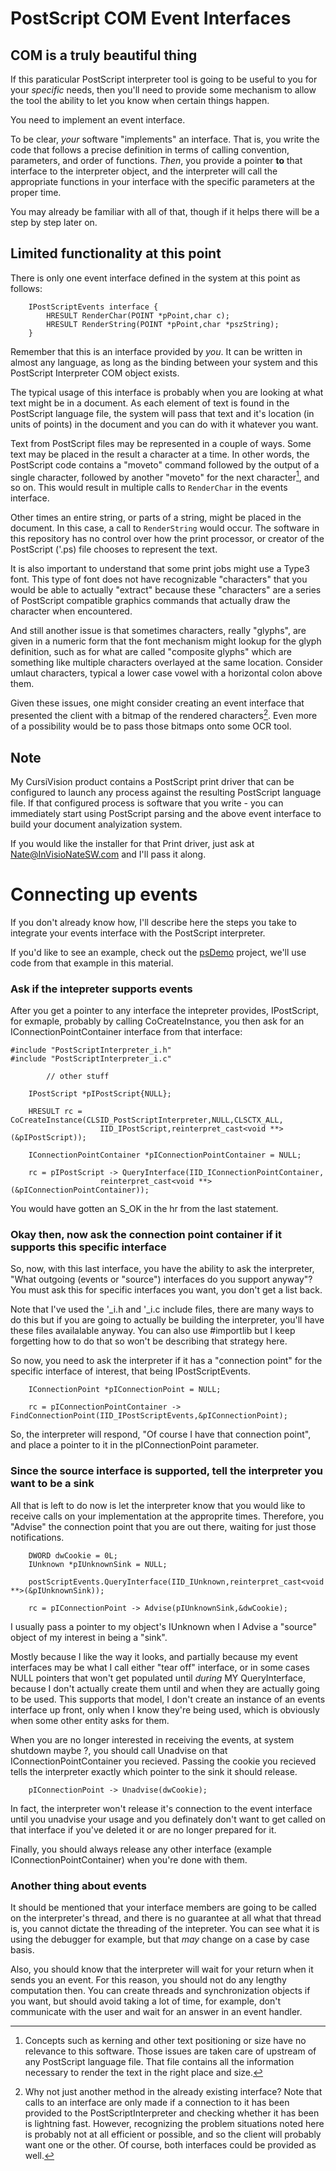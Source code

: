 # PostScript COM Event Interfaces

## COM is a truly beautiful thing

If this paraticular PostScript interpreter tool is going to be useful to you for your *specific* needs, then you'll need to provide some
mechanism to allow the tool the ability to let you know when certain things happen.

You need to implement an event interface.

To be clear, *your* software "implements" an interface. That is, you write the code that follows a precise definition in terms of 
calling convention, parameters, and order of functions. *Then*, you provide a pointer **to** that interface to the interpreter 
object, and the interpreter will call the appropriate functions in your interface with the specific parameters at the proper time.

You may already be familiar with all of that, though if it helps there will be a step by step later on.

## Limited functionality at this point

There is only one event interface defined in the system at this point as follows:

```
    IPostScriptEvents interface {
        HRESULT RenderChar(POINT *pPoint,char c);
        HRESULT RenderString(POINT *pPoint,char *pszString);
    }
```

Remember that this is an interface provided by *you*. It can be written in almost any language, as long as the binding
between your system and this PostScript Interpreter COM object exists.

The typical usage of this interface is probably when you are looking at what text might be in a document. 
As each element of text is found in the PostScript language file, the system will pass that text and it's location 
(in units of points) in the document and you can do with it whatever you want.

Text from PostScript files may be represented in a couple of ways. Some text may be placed in the result a character at a time. 
In other words, the PostScript code contains a "moveto" command followed by the output of a single character, followed
by another "moveto" for the next character[^1], and so on. This would result in multiple calls to `RenderChar` in the events interface.

Other times an entire string, or parts of a string, might be placed in the document. In this case, a call to `RenderString` would occur.
The software in this repository has no control over how the print processor, or creator of the PostScript ('.ps) file chooses to represent the text.

It is also important to understand that some print jobs might use a Type3 font. This type of font does not have recognizable
"characters" that you would be able to actually "extract" because these "characters" are a series of PostScript compatible
graphics commands that actually draw the character when encountered.

And still another issue is that sometimes characters, really "glyphs", are given in a numeric form that the font mechanism might
lookup for the glyph definition, such as for what are called "composite glyphs" which are something like multiple characters 
overlayed at the same location. Consider umlaut characters, typical a lower case vowel with a horizontal colon above them.

Given these issues, one might consider creating an event interface that presented the client with a bitmap of the rendered
characters[^2]. Even more of a possibility would be to pass those bitmaps onto some OCR tool.

## Note

My CursiVision product contains a PostScript print driver that can be configured to launch any process against the resulting PostScript language file. 
If that configured process is software that you write - you can immediately start using PostScript parsing and the above event 
interface to build your document analyization system.

If you would like the installer for that Print driver, just ask at Nate@InVisioNateSW.com and I'll pass it along.

# Connecting up events

If you don't already know how, I'll describe here the steps you take to integrate your events interface with the PostScript interpreter.

If you'd like to see an example, check out the [psDemo](../../../psDemo) project, we'll use code from that example in this material.

### Ask if the intepreter supports events

After you get a pointer to any interface the intepreter provides, IPostScript, for exmaple, probably by calling CoCreateInstance, you then ask 
for an IConnectionPointContainer interface from that interface:

```
#include "PostScriptInterpreter_i.h"
#include "PostScriptInterpreter_i.c"

        // other stuff

    IPostScript *pIPostScript{NULL};

    HRESULT rc = CoCreateInstance(CLSID_PostScriptInterpreter,NULL,CLSCTX_ALL,
                    IID_IPostScript,reinterpret_cast<void **>(&pIPostScript));

    IConnectionPointContainer *pIConnectionPointContainer = NULL;

    rc = pIPostScript -> QueryInterface(IID_IConnectionPointContainer,
                    reinterpret_cast<void **>(&pIConnectionPointContainer));

```

You would have gotten an S_OK in the hr from the last statement.

### Okay then, now ask the connection point container if it supports this specific interface

So, now, with this last interface, you have the ability to ask the interpreter, "What outgoing (events or "source") interfaces
do you support anyway"? You must ask this for specific interfaces you want, you don't get a list back.

Note that I've used the '_i.h and '_i.c include files, there are many ways to do this but if you are going to 
actually be building the interpreter, you'll have these files availalable anyway. You can also use #importlib 
but I keep forgetting how to do that so won't be describing that strategy here.

So now, you need to ask the interpreter if it has a "connection point" for the specific interface of 
interest, that being IPostScriptEvents. 

```
    IConnectionPoint *pIConnectionPoint = NULL;

    rc = pIConnectionPointContainer -> FindConnectionPoint(IID_IPostScriptEvents,&pIConnectionPoint);

```

So, the interpreter will respond, "Of course I have that connection point", and place a pointer to it in the
pIConnectionPoint parameter.

### Since the source interface is supported, tell the interpreter you want to be a sink

All that is left to do now is let the interpreter know that you would like to receive calls on your implementation
at the approprite times. Therefore, you "Advise" the connection point that you are out there, waiting for 
just those notifications.

```
    DWORD dwCookie = 0L;
    IUnknown *pIUnknownSink = NULL;

    postScriptEvents.QueryInterface(IID_IUnknown,reinterpret_cast<void **>(&pIUnknownSink));

    rc = pIConnectionPoint -> Advise(pIUnknownSink,&dwCookie);
```

I usually pass a pointer to my object's IUnknown when I Advise a "source" object of my interest in being a "sink".

Mostly because I like the way it looks, and partially because my event interfaces may be what I call either
"tear off" interface, or in some cases NULL pointers that won't get populated until *during* MY QueryInterface, 
because I don't actually create them until and when they are actually going to be used. 
This supports that model, I don't create an instance of an events interface up front, only when I know they're being
used, which is obviously when some other entity asks for them.

When you are no longer interested in receiving the events, at system shutdown maybe ?, you should call
Unadvise on that IConnectionPointContainer you recieved. Passing the cookie you recieved tells the interpreter
exactly which pointer to the sink it should release.

```
    pIConnectionPoint -> Unadvise(dwCookie);

```

In fact, the interpreter won't release it's connection to the event interface until you unadvise your usage and
you definately don't want to get called on that interface if you've deleted it or are no longer prepared for it.

Finally, you should always release any other interface (example IConnectionPointContainer) when you're done 
with them.

### Another thing about events

It should be mentioned that your interface members are going to be called on the interpreter's thread, and there
is no guarantee at all what that thread is, you cannot dictate the threading of the intepreter. You can see what it is
using the debugger for example, but that *may* change on a case by case basis.

Also, you should know that the interpreter will wait for your return when it sends you an event. For this reason,
you should not do any lengthy computation then. You can create threads and synchronization objects if you want, but 
should avoid taking a lot of time, for example, don't communicate with the user and wait for an answer in 
an event handler.

[^1]: Concepts such as kerning and other text positioning or size have no relevance to this software. Those issues are taken care 
of upstream of any PostScript language file. That file contains all the information necessary to render the text in the
right place and size.

[^2]: Why not just another method in the already existing interface? Note that calls to an interface are only made if 
a connection to it has been provided to the PostScriptInterpreter and checking whether it has been is lightning fast.
However, recognizing the problem situations noted here is probably not at all efficient or possible, and so the client
will probably want one or the other. Of course, both interfaces could be provided as well.